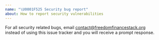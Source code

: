 ```yaml
---
name: "\U0001F525 Security bug report"
about: How to report security vulnerabilities
---
```


For all security related bugs, email contact@freedomfinancestack.org instead of using this
issue tracker and you will receive a prompt response.